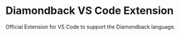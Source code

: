 # Diamondback VS Code Extension

Official Extension for VS Code to support the Diamondback language.
